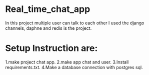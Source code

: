 # Real_time_chat_app
In this project multiple user can talk to each other
I used the django channels, daphne and redis is the project.
# Setup Instruction are:
1.make project chat app.
2.make app chat and user.
3.Install requirements.txt.
4.Make a database connection with postgres sql.

